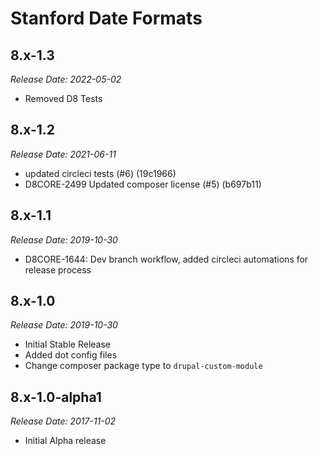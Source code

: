 # Stanford Date Formats


8.x-1.3
--------------------------------------------------------------------------------
_Release Date: 2022-05-02_

- Removed D8 Tests

8.x-1.2
--------------------------------------------------------------------------------
_Release Date: 2021-06-11_

- updated circleci tests (#6) (19c1966)
- D8CORE-2499 Updated composer license (#5) (b697b11)

8.x-1.1
--------------------------------------------------------------------------------
_Release Date: 2019-10-30_

- D8CORE-1644: Dev branch workflow, added circleci automations for release process

8.x-1.0
--------------------------------------------------------------------------------
_Release Date: 2019-10-30_

- Initial Stable Release
- Added dot config files
- Change composer package type to `drupal-custom-module`

8.x-1.0-alpha1
--------------------------------------------------------------------------------
_Release Date: 2017-11-02_
- Initial Alpha release
